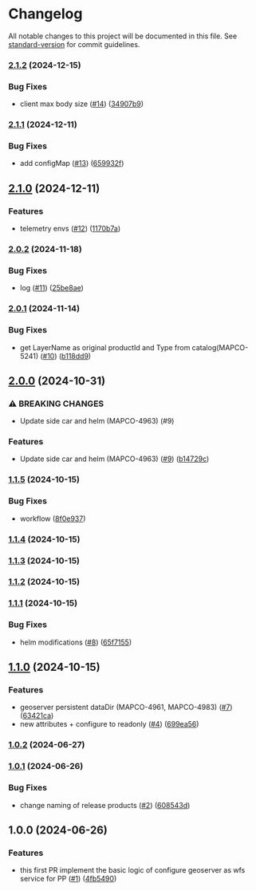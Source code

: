 # Changelog

All notable changes to this project will be documented in this file. See [standard-version](https://github.com/conventional-changelog/standard-version) for commit guidelines.

### [2.1.2](https://github.com/MapColonies/geoserver-polygon-parts/compare/v2.1.1...v2.1.2) (2024-12-15)


### Bug Fixes

* client max body size ([#14](https://github.com/MapColonies/geoserver-polygon-parts/issues/14)) ([34907b9](https://github.com/MapColonies/geoserver-polygon-parts/commit/34907b98a3b56fe61fad45e7ccf3a9c324accd3e))

### [2.1.1](https://github.com/MapColonies/geoserver-polygon-parts/compare/v2.1.0...v2.1.1) (2024-12-11)


### Bug Fixes

* add configMap ([#13](https://github.com/MapColonies/geoserver-polygon-parts/issues/13)) ([659932f](https://github.com/MapColonies/geoserver-polygon-parts/commit/659932fed453826c84a2bec2f1f7a8e9eec51ee7))

## [2.1.0](https://github.com/MapColonies/geoserver-polygon-parts/compare/v2.0.2...v2.1.0) (2024-12-11)


### Features

* telemetry envs ([#12](https://github.com/MapColonies/geoserver-polygon-parts/issues/12)) ([1170b7a](https://github.com/MapColonies/geoserver-polygon-parts/commit/1170b7acefd46daf8ea9646bf97483d693ab8c30))

### [2.0.2](https://github.com/MapColonies/geoserver-polygon-parts/compare/v2.0.1...v2.0.2) (2024-11-18)


### Bug Fixes

* log ([#11](https://github.com/MapColonies/geoserver-polygon-parts/issues/11)) ([25be8ae](https://github.com/MapColonies/geoserver-polygon-parts/commit/25be8ae46cc5ae20ab14307312f5259b32af568c))

### [2.0.1](https://github.com/MapColonies/geoserver-polygon-parts/compare/v2.0.0...v2.0.1) (2024-11-14)


### Bug Fixes

* get LayerName as original productId and Type from catalog(MAPCO-5241) ([#10](https://github.com/MapColonies/geoserver-polygon-parts/issues/10)) ([b118dd9](https://github.com/MapColonies/geoserver-polygon-parts/commit/b118dd9ec543afc85af6fe69fa19070a3bdd1cd9))

## [2.0.0](https://github.com/MapColonies/geoserver-polygon-parts/compare/v1.1.5...v2.0.0) (2024-10-31)


### ⚠ BREAKING CHANGES

* Update side car and helm (MAPCO-4963) (#9)

### Features

* Update side car and helm (MAPCO-4963) ([#9](https://github.com/MapColonies/geoserver-polygon-parts/issues/9)) ([b14729c](https://github.com/MapColonies/geoserver-polygon-parts/commit/b14729c61c4319aa6562c57c82dc38b2fe347532))

### [1.1.5](https://github.com/MapColonies/geoserver-polygon-parts/compare/v1.1.4...v1.1.5) (2024-10-15)


### Bug Fixes

* workflow ([8f0e937](https://github.com/MapColonies/geoserver-polygon-parts/commit/8f0e9371f539276cf3e4a092570d9ad523fade96))

### [1.1.4](https://github.com/MapColonies/geoserver-polygon-parts/compare/v1.1.3...v1.1.4) (2024-10-15)

### [1.1.3](https://github.com/MapColonies/geoserver-polygon-parts/compare/v1.1.2...v1.1.3) (2024-10-15)

### [1.1.2](https://github.com/MapColonies/geoserver-polygon-parts/compare/v1.1.1...v1.1.2) (2024-10-15)

### [1.1.1](https://github.com/MapColonies/geoserver-polygon-parts/compare/v1.1.0...v1.1.1) (2024-10-15)


### Bug Fixes

* helm modifications ([#8](https://github.com/MapColonies/geoserver-polygon-parts/issues/8)) ([65f7155](https://github.com/MapColonies/geoserver-polygon-parts/commit/65f7155e11cc40d0dd7f87b114083fdac1f77d3a))

## [1.1.0](https://github.com/MapColonies/geoserver-polygon-parts/compare/v1.0.2...v1.1.0) (2024-10-15)


### Features

* geoserver persistent dataDir (MAPCO-4961, MAPCO-4983) ([#7](https://github.com/MapColonies/geoserver-polygon-parts/issues/7)) ([63421ca](https://github.com/MapColonies/geoserver-polygon-parts/commit/63421ca18695384e4b448237c54cfdf775ac1402))
* new attributes + configure to readonly ([#4](https://github.com/MapColonies/geoserver-polygon-parts/issues/4)) ([699ea56](https://github.com/MapColonies/geoserver-polygon-parts/commit/699ea569886a24e62ae93c2235711e9a7c0866b2))

### [1.0.2](https://github.com/MapColonies/geoserver-polygon-parts/compare/v1.0.1...v1.0.2) (2024-06-27)

### [1.0.1](https://github.com/MapColonies/geoserver-polygon-parts/compare/v1.0.0...v1.0.1) (2024-06-26)


### Bug Fixes

* change naming of release products ([#2](https://github.com/MapColonies/geoserver-polygon-parts/issues/2)) ([608543d](https://github.com/MapColonies/geoserver-polygon-parts/commit/608543da6afff339b566db3c9a145eb8b278dcd7))

## 1.0.0 (2024-06-26)


### Features

* this first PR implement the basic logic of configure geoserver as wfs service for PP ([#1](https://github.com/MapColonies/geoserver-polygon-parts/issues/1)) ([4fb5490](https://github.com/MapColonies/geoserver-polygon-parts/commit/4fb5490479da1db8ab9a9ed1f86c2999e7aa5947))
